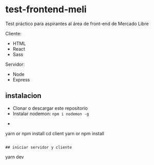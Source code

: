 # test-frontend-meli
Test práctico para aspirantes al área de front-end de Mercado Libre

Cliente:
- HTML
- React
- Sass

Servidor:
- Node
- Express

## instalacion
- Clonar o descargar este repositorio
- Instalar nodemon: `npm i nodemon -g`
- ```
yarn or npm install
cd client
yarn or npm install
```

## iniciar servidor y cliente
```
yarn dev
```
